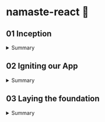 # namaste-react :rocket: 

## 01 Inception

<details>
  <summary>Summary</summary>
  
  ### Concepts Learned (01 Inception)

  1. How to use React cdn?
  1. How to write js inside html itself?
  1. How to write js inside a new file and inject it in html?
  1. How to Create a element using React
  1. How to render a component using RactDOM?
  1. How does React.createElement and ReactDOM.createRoot works?
  1. How to use CSS in react?
  1. What is Element,Props,Child in React?
  1. How to Create nested Child using React?
  1. How to Add Sibling Components?

  #### Answer of above ques with Example

  #### HTML

  ```html
  <body>
      <div id="root">
          <!-- It will be loaded for a very small fraction of time and then react will replace this root with its own content -->
          <h1>Dipankar</h1>
      </div>
      <!-- CDN links for react. using this link will inject react and react dom library into the browser -->
      <script crossorigin src="https://unpkg.com/react@18/umd/react.development.js"></script>
      <script crossorigin src="https://unpkg.com/react-dom@18/umd/react-dom.development.js"></script>
      <!-- Only writing above 2 tags would inject react into our project using CDN.
  In the console you can write React and ReactDOM and you can see the properties. -->
      <!-- Include your react js lines inside a new js file -->
      <script src="./App.js"></script>
  </body>
  ```

  react.development.js - base library for react.
  react-dom.development.js - for dom manipulation and interaction.
  Costliest operation in browsers is Dom manipulation.

  #### JS

  ```javascript
  //create an element-simillar to document.createElement
  /**
   * React.createElement(object) =>HTML (browser understands)
   * React.createElement creates and object
   * While it is rendering into DOM it converts the object into html
   * param 1 - type: element name
   * param 2 - props: attributes
   * param 3 - children inside props: text of the element
   */
  const h1 = React.createElement("h1",{xyz:'abc',id:'heading'},"hello World from React!");
  const h2 = React.createElement("h2",{xyz:'abc',id:'heading2'},"This is a h2 element");
  console.log(h1);
  // Create nested Child using React.

  //add multiple child inside the element using array (siblings)
  const child = React.createElement('div',{id:'child'},['child div',h1,h2]);
  const parent = React.createElement('div',{id:'parent'},child);

  //ReactDOM is for dom interaction, Make #root as the root element of react
  const root = ReactDOM.createRoot(document.getElementById("root"));
  //render the element inside root
  root.render(parent);```

  ```

  console.log(h1) will give the entire h1 object.
  React.createElement gives an object which is later converted into HTML (browser understandable).

  #### CSS

  ```css
  #heading{
      color:red;
  }
  ```

</details>

## 02 Igniting our App

<details>
  <summary>Summary</summary>

  ### Concepts Learned (02 Igniting our App)

  1. **Can React build a production ready app without using any package/library**
  Ans- No, A lot of other Packages are required.
  2. **What is NPM**
  Ans- NPM is evrything but Node package Manager. It manages Packages and is a repository containing all the packages. It works as a package manager behind the scene but it's full form is not Node Package Manager.
  3. **How can you make your project use NPM**
  A- We can make our project use npm using `npm init`.
      <details>
        <summary>Example</summary>

        ```cmd
        PS C:\Users\dipan\Desktop\Javascript\React\namaste-react> npm init
        This utility will walk you through creating a package.json file.
        It only covers the most common items, and tries to guess sensible defaults.

        See `npm help init` for definitive documentation on these fields
        and exactly what they do.

        Use `npm install <pkg>` afterwards to install a package and
        save it as a dependency in the package.json file.

        Press ^C at any time to quit.
        package name: (namaste-react)
        version: (1.0.0)                                                                                                          
        description: This is the project done while learning namaste react course
        entry point: (App.js)                                                                                                     
        test command: jest                                                                                                        
        git repository: https://github.com/dipankarsahoo180/namaste-react.git
        keywords:
        author: Dipankar Sahoo                                                                                                    
        license: (ISC)                                                                                                            
        About to write to C:\Users\dipan\Desktop\Javascript\React\namaste-react\package.json:

        {
          "name": "namaste-react",
          "version": "1.0.0",
          "description": "This is the project done while learning namaste react course",
          "main": "App.js",
          "scripts": {
            "test": "jest"
          },
          "repository": {
            "type": "git",
            "url": "git+https://github.com/dipankarsahoo180/namaste-react.git"
          },
          "author": "Dipankar Sahoo",
          "license": "ISC",
          "bugs": {
            "url": "https://github.com/dipankarsahoo180/namaste-react/issues"
          },
          "homepage": "https://github.com/dipankarsahoo180/namaste-react#readme"
        }
        Is this OK? (yes)
      ```

      </details>

  4. **How to add a package /dependencies into your project**
  Ans- By using the command `npm install <package_name>`.
  For ex: `npm install -D Parcel`. Then it will create a node dependencies/devDepenedencies inside your Package.json.
  5. **What is a Bundler**
  Ans-A bundler is the most important package in our project while doing development. There are multiple bundlers like parcel,vite,webpack etc. Our whole needs to be bundled,minified,cleaned,compressed, packages 7 a lot fo other stuffs before it can be sent prod. Bundler does all these jobs.
  6. **What is Parcel**
  Ans- parcel is a bundler. it is easy to configure.
      * `npm install -D parcel`.
    It also does a lot of other functions like:
      * Creating a dev build
      * Building local Server
      * HMR Hot Module Replacement
      * Uses file watching algorithm (written in c++)
      * Caching for faster Builds
      * Image optimization
      * Minification
      * Bundling
      * Compress
      * Consistent Hashing
      * Code Splitting
      * Differential bundling to support older versions
      * Diagnostic
      * Error handling
      * HTTPS
      * Tree shaking - remove unused nodes
  7. **What is -D in `npm install -D Parcel`**
  Ans- That means we are installing parcel package/library as a dev dependency.There are two types of dependencies.
      * dependencies - required for project and is required in production.
      * devDependencies - required during development.
  8. **What is the package.json file**
  Ans- Package.json will be created right after npm init command and it keeps tracks of the dependencies installed.
  9. **What is tilde(`) and carret(^)**
  Ans- They represent auto upgradable to Major and Minor versions respectively.
  10. **What is the package-lock.json file that got created automatically**
  Ans- Package-lock.json has exact version of all the dependencies and their dependencies mentioned in detail. It keeps track of all the details of the dependencies and transitive dependencies used in the project.
  11. **Do we Need to Put node_modules folder into git**
  Ans- Don't put the files and folders that you can regenerate again into git. It is unnecessary.
  12. **How to Ignite your app**
  Ans- Since we have already installed parcel, we can ignite our app using the command `npx parcel index.html`.
      <details>
        <summary> Ignite your app</summary>
        
        ```cmd
        PS C:\Users\dipan\Desktop\Javascript\React\namaste-react> npm parcel index.html
        Unknown command: "parcel"

        To see a list of supported npm commands, run:
          npm help
        PS C:\Users\dipan\Desktop\Javascript\React\namaste-react> npx parcel index.html
        Server running at http://localhost:1234
        ✨ Built in 608ms
        ```

      </details>
  13. **How to get react and react-dom using npm instad of cdn**
  Ans- using CDN is not a good way and is a costliest operation as it makes a network call. we can install these dependensies as packages using `npm install <package_name>` command
  Ex: `npm install react and npm install react-dom`
  14. **Will it work if we remove the CDN?**
  Ans- It will give error as `Uncaught ReferenceError: React is not defined`. So we have to import both react and react-dom
      * ```js
          import React from "react";
          import ReactDOM from "react-dom/client";
        ```

  15. **Will it work afer that?**
  Ans- No It will give you error. `@parcel/transformer-js: Browser scripts cannot have imports or exports.`. Basically you have to Add the **type="module"** attribute to the `<script>` tag inside index.html. It is because by default it is treated as a normal javascript file and to use it as a module and import any other module to this Js file, we have to explicitly tell that this is a js file of module type. And then it would work.

</details>

## 03 Laying the foundation
<details>
  <summary>Summary</summary>

  ### Concepts Learned (03 Laying the foundation)

  1. **How to create a script to start project instead of writing `npx parcel index.html`**    
  Ans-  Go to the package.json and inside `"scripts"`, add the node `"start":"parcel index.html"`. Then go to your terminal and write `npm run start` or `npm start`.  
  Simillarly,  write `"build":"parcel build index.html"` to make a prod build. And to execute it write `npm run build` in terminal. `npm build` will not work here because is `run` is a reserved keyword by npm that works with `start`.

  2. **What is a react element**  
  It is an object but while rendering into DOM using react-dom library it will be rendered as an HTML. This is the syntax to create a react element.</br></br>  

        * ```javascript
          const h1 = React.createElement("h1",{xyz:'abc',id:'heading'},"hello World from React!");
          //ReactDOM is for dom interaction, Make #root as the root element of react
          const root = ReactDOM.createRoot(document.getElementById("root"));
          //render the element inside root
          root.render(h1);
          ```

  3. **Is it a good way to use React.createElement**  
  Ans- No, this is not a good way and make the code complex and is not suitable for creating production ready apps. So, we use **JSX** instead.
  4. **What is JSX?**  
  JSX is a HTML or XML like syntax used for creating react elements. Is is not a part of react,it is also not a pure Javascript. It is transpiled before it reaches javascript engine/converted into object equivalent of `react.createElement()` by **`babel`** library which is also a depenedency for `Parcel` so that browser can unserstand it.</br></br>  

      * ```javascript
        const h1JSX = <h1 id='heading'>Hello World from React with JSX!</h1>
        //ReactDOM is for dom interaction, Make #root as the root element of react
        const root = ReactDOM.createRoot(document.getElementById("root"));
        //render the element inside root
        root.render(h1JSX);
        ```

      * ```javascript
        const h1 = React.createElement("h1",{xyz:'abc',id:'heading1',key:'ist-h1',class="h1Class"},"Hello World from React!");
        const h1JSX = <h1 id='heading2' key='ist-h1Jsx' className="jsxClass">Hello World from React with JSX!</h1>
        //ReactDOM is for dom interaction, Make #root as the root element of react. 
        //Also notice the attributes are in camelCase but they will convert into normal attributes when they render as HTML.
        console.log(h1JSX); //It will log a same object what react.createElement gives
        const root = ReactDOM.createRoot(document.getElementById("root"));
        //render the element inside root
        root.render([h1,h1JSX]);
        ```

  5. **Give some examples of JSX code**  

      * ```Javascript
        const h1JSX = <h1 id='headingJSX' key='ist-h1Jsx'>Hello World from React with JSX!</h1>;
        const h1JSX1 = <h1 id='heading2' key='ist-h1Jsx' className="jsxClass">Hello World from React with JSX!</h1>;
        const h1JSX2 = (<h1 id='heading2' key='ist-h1Jsx' className="jsxClass">Hello World from React with JSX!</h1>);
        const h1JSX3 = (
        <div>
            <h1 id='heading2' key='ist-h1Jsx' className="jsxClass">Hello World from React with JSX!</h1>
            <h2 id='heading2' key='ist-h2Jsx' className="jsxClass">Hello World from React with JSX!</h2>
        </div>
        );
        const h1JSX4 = (
        <>
            <h1 id='heading2' key='ist-h1Jsx' className="jsxClass">Hello World from React with JSX!</h1>
            <h2 id='heading2' key='ist-h2Jsx' className="jsxClass">Hello World from React with JSX!</h2>
        </>);
        //ReactDOM is for dom interaction, Make #root as the root element of react
        const root = ReactDOM.createRoot(document.getElementById("root"));
        //render the element inside root
        root.render([h1,h1JSX,h1JSX1,h1JSX2,h1JSX3,h1JSX4]);
        ```

  6. **What are some of the extensions which you can use to boost your productivity**  

      * Prettier
      * Bracket pair Colorization Toggler.
      * Eslint
      * Better Comments

  7. **What is a React component**  
  It is a function/class and retunred object of which can be rendered as a html in browser.
  8. **What are the types of components in react**  
      * Class based component - old way of writing code
      * Functional component - Latest in tech - It's just a normal javascript function with **PascalCase**.  
      *    <details>
            <summary>Example of Functional component</summary>

            ```Javascript
            import React from "react";
            import ReactDOM from "react-dom/client";

            const Heading = ()=> {
                return (
                    <>
                        <h1 id='heading2' key='ist-h1Jsx' className="jsxClass">Hello World from React with JSX1!!</h1>
                        <h2 id='heading2' key='ist-h2Jsx' className="jsxClass">Hello World from React with JSX2!!</h2>
                    </>
                    )
            };


            //ReactDOM is for dom interaction, Make #root as the root element of react
            const root = ReactDOM.createRoot(document.getElementById("root"));
            //render the element inside root
            root.render(<Heading/>); // Use the functional component as a tag to render
            ```

            </details>
  
  9. **What is component composition**  
  Composing one/more components into another component
      *   <details>
            <summary>Example of component composition</summary>

            ```javascript
            import React from "react";
            import ReactDOM from "react-dom/client";


            const Title = ()=> {
                return (
                    <>
                        <h1 key='title' className="jsxClass">Title!!</h1>
                    </>
                    )
            };
            const Header = ()=> {
                return (
                    <>
                        <Title></Title>
                        <h1 key='header' className="jsxClass">JSX Heading!!</h1>
                        
                    </>
                    )
            };


            //ReactDOM is for dom interaction, Make #root as the root element of react
            const root = ReactDOM.createRoot(document.getElementById("root"));
            //render the element inside root
            root.render(<Header/>);
            ```

          </details>
  
  10. **How can you write javascript expression inside JSX**  
  By wrapping the code inside `{}`
        *   <details>
              <summary>Example</summary>

              ```Javascript
              import React from "react";
              import ReactDOM from "react-dom/client";

              const Elem = () =>(
                  <>
                      <h1>React Element!!</h1>
                  </>
              )
              const title =  (
                      <>
                          <h1 key='title' className="jsxClass">Title!!</h1>
                      </>
                      )
              const number = 1000;
              const Header = ()=> {
                  return (
                      <>
                          {title} 
                          {<Elem/>}
                          {number}
                          {console.log('Dipankar')}
                          <h1 key='header' className="jsxClass">JSX Heading!!</h1>
                      </>
                      )
              };


              //ReactDOM is for dom interaction, Make #root as the root element of react
              const root = ReactDOM.createRoot(document.getElementById("root"));
              //render the element inside root
              root.render(<Header/>);
              ```

            </details>

</details>